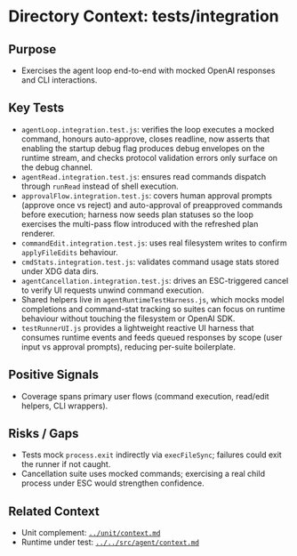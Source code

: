 # Directory Context: tests/integration

## Purpose

- Exercises the agent loop end-to-end with mocked OpenAI responses and CLI interactions.

## Key Tests

- `agentLoop.integration.test.js`: verifies the loop executes a mocked command, honours auto-approve, closes readline, now asserts that enabling the startup debug flag produces debug envelopes on the runtime stream, and checks protocol validation errors only surface on the debug channel.
- `agentRead.integration.test.js`: ensures read commands dispatch through `runRead` instead of shell execution.
- `approvalFlow.integration.test.js`: covers human approval prompts (approve once vs reject) and auto-approval of preapproved commands before execution; harness now seeds plan statuses so the loop exercises the multi-pass flow introduced with the refreshed plan renderer.
- `commandEdit.integration.test.js`: uses real filesystem writes to confirm `applyFileEdits` behaviour.
- `cmdStats.integration.test.js`: validates command usage stats stored under XDG data dirs.
- `agentCancellation.integration.test.js`: drives an ESC-triggered cancel to verify UI requests unwind command execution.
- Shared helpers live in `agentRuntimeTestHarness.js`, which mocks model completions and command-stat tracking so suites can focus on runtime behaviour without touching the filesystem or OpenAI SDK.
- `testRunnerUI.js` provides a lightweight reactive UI harness that consumes runtime events and feeds queued responses by scope (user input vs approval prompts), reducing per-suite boilerplate.

## Positive Signals

- Coverage spans primary user flows (command execution, read/edit helpers, CLI wrappers).

## Risks / Gaps

- Tests mock `process.exit` indirectly via `execFileSync`; failures could exit the runner if not caught.
- Cancellation suite uses mocked commands; exercising a real child process under ESC would strengthen confidence.

## Related Context

- Unit complement: [`../unit/context.md`](../unit/context.md)
- Runtime under test: [`../../src/agent/context.md`](../../src/agent/context.md)
